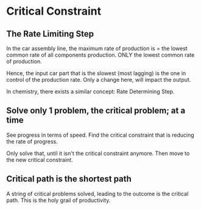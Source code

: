 # Critical Constraint

## The Rate Limiting Step

In the car assembly line, the maximum rate of production is = the lowest common rate of all components production. ONLY the lowest common rate of production.

Hence, the input car part that is the slowest \(most lagging\) is the one in control of the production rate. Only a change here, will impact the output.

In chemistry, there exists a similar concept: Rate Determining Step.

## Solve only 1 problem, the critical problem; at a time

See progress in terms of speed. Find the critical constraint that is reducing the rate of progress.

Only solve that, until it isn't the critical constraint anymore. Then move to the new critical constraint.

## Critical path is the shortest path

A string of critical problems solved, leading to the outcome is the critical path. This is the holy grail of productivity.

